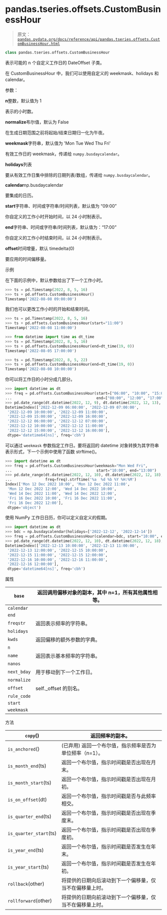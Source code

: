 # pandas.tseries.offsets.CustomBusinessHour

> 原文：[`pandas.pydata.org/docs/reference/api/pandas.tseries.offsets.CustomBusinessHour.html`](https://pandas.pydata.org/docs/reference/api/pandas.tseries.offsets.CustomBusinessHour.html)

```py
class pandas.tseries.offsets.CustomBusinessHour
```

表示可能的 n 个自定义工作日的 DateOffset 子类。

在 CustomBusinessHour 中，我们可以使用自定义的 weekmask、holidays 和 calendar。

参数：

**n**整数，默认值为 1

表示的小时数。

**normalize**布尔值，默认为 False

在生成日期范围之前将起始/结束日期归一化为午夜。

**weekmask**字符串，默认值为 'Mon Tue Wed Thu Fri'

有效工作日的 weekmask，传递给 `numpy.busdaycalendar`。

**holidays**列表

要从有效工作日集中排除的日期列表/数组，传递给 `numpy.busdaycalendar`。

**calendar**np.busdaycalendar

要集成的日历。

**start**字符串、时间或字符串/时间列表，默认值为 “09:00”

你自定义的工作小时开始时间，以 24 小时制表示。

**end**字符串、时间或字符串/时间列表，默认值为：“17:00”

你自定义的工作小时结束时间，以 24 小时制表示。

**offset**时间增量，默认 timedelta(0)

要应用的时间偏移量。

示例

在下面的示例中，默认参数给出了下一个工作小时。

```py
>>> ts = pd.Timestamp(2022, 8, 5, 16)
>>> ts + pd.offsets.CustomBusinessHour()
Timestamp('2022-08-08 09:00:00') 
```

我们也可以更改工作小时的开始和结束时间。

```py
>>> ts = pd.Timestamp(2022, 8, 5, 16)
>>> ts + pd.offsets.CustomBusinessHour(start="11:00")
Timestamp('2022-08-08 11:00:00') 
```

```py
>>> from datetime import time as dt_time
>>> ts = pd.Timestamp(2022, 8, 5, 16)
>>> ts + pd.offsets.CustomBusinessHour(end=dt_time(19, 0))
Timestamp('2022-08-05 17:00:00') 
```

```py
>>> ts = pd.Timestamp(2022, 8, 5, 22)
>>> ts + pd.offsets.CustomBusinessHour(end=dt_time(19, 0))
Timestamp('2022-08-08 10:00:00') 
```

你可以将工作日的小时分成几部分。

```py
>>> import datetime as dt
>>> freq = pd.offsets.CustomBusinessHour(start=["06:00", "10:00", "15:00"],
...                                      end=["08:00", "12:00", "17:00"])
>>> pd.date_range(dt.datetime(2022, 12, 9), dt.datetime(2022, 12, 13), freq=freq)
DatetimeIndex(['2022-12-09 06:00:00', '2022-12-09 07:00:00',
 '2022-12-09 10:00:00', '2022-12-09 11:00:00',
 '2022-12-09 15:00:00', '2022-12-09 16:00:00',
 '2022-12-12 06:00:00', '2022-12-12 07:00:00',
 '2022-12-12 10:00:00', '2022-12-12 11:00:00',
 '2022-12-12 15:00:00', '2022-12-12 16:00:00'],
 dtype='datetime64[ns]', freq='cbh') 
```

可以通过 `weekmask` 参数指定工作日。要将返回的 datetime 对象转换为其字符串表示形式，下一个示例中使用了函数 strftime()。

```py
>>> import datetime as dt
>>> freq = pd.offsets.CustomBusinessHour(weekmask="Mon Wed Fri",
...                                      start="10:00", end="13:00")
>>> pd.date_range(dt.datetime(2022, 12, 10), dt.datetime(2022, 12, 18),
...               freq=freq).strftime('%a  %d %b %Y %H:%M')
Index(['Mon 12 Dec 2022 10:00', 'Mon 12 Dec 2022 11:00',
 'Mon 12 Dec 2022 12:00', 'Wed 14 Dec 2022 10:00',
 'Wed 14 Dec 2022 11:00', 'Wed 14 Dec 2022 12:00',
 'Fri 16 Dec 2022 10:00', 'Fri 16 Dec 2022 11:00',
 'Fri 16 Dec 2022 12:00'],
 dtype='object') 
```

使用 NumPy 工作日日历，你可以定义自定义的假期。

```py
>>> import datetime as dt
>>> bdc = np.busdaycalendar(holidays=['2022-12-12', '2022-12-14'])
>>> freq = pd.offsets.CustomBusinessHour(calendar=bdc, start="10:00", end="13:00")
>>> pd.date_range(dt.datetime(2022, 12, 10), dt.datetime(2022, 12, 18), freq=freq)
DatetimeIndex(['2022-12-13 10:00:00', '2022-12-13 11:00:00',
 '2022-12-13 12:00:00', '2022-12-15 10:00:00',
 '2022-12-15 11:00:00', '2022-12-15 12:00:00',
 '2022-12-16 10:00:00', '2022-12-16 11:00:00',
 '2022-12-16 12:00:00'],
 dtype='datetime64[ns]', freq='cbh') 
```

属性

| `base` | 返回调用偏移对象的副本，其中 n=1，所有其他属性相等。 |
| --- | --- |
| `calendar` |  |
| `end` |  |
| `freqstr` | 返回表示频率的字符串。 |
| `holidays` |  |
| `kwds` | 返回偏移的额外参数的字典。 |
| `n` |  |
| `name` | 返回表示基本频率的字符串。 |
| `nanos` |  |
| `next_bday` | 用于移动到下一个工作日。 |
| `normalize` |  |
| `offset` | self._offset 的别名。 |
| `rule_code` |  |
| `start` |  |
| `weekmask` |  |

方法

| `copy`() | 返回频率的副本。 |
| --- | --- |
| `is_anchored`() | (已弃用) 返回一个布尔值，指示频率是否为单位频率（n=1）。 |
| `is_month_end`(ts) | 返回一个布尔值，指示时间戳是否出现在月末。 |
| `is_month_start`(ts) | 返回一个布尔值，指示时间戳是否出现在月初。 |
| `is_on_offset`(dt) | 返回一个布尔值，指示时间戳是否与此频率相交。 |
| `is_quarter_end`(ts) | 返回一个布尔值，指示时间戳是否出现在季度末。 |
| `is_quarter_start`(ts) | 返回一个布尔值，指示时间戳是否出现在季度初。 |
| `is_year_end`(ts) | 返回一个布尔值，指示时间戳是否发生在年末。 |
| `is_year_start`(ts) | 返回一个布尔值，指示时间戳是否发生在年初。 |
| `rollback`(other) | 将提供的日期向后滚动到下一个偏移量，仅当不在偏移量上时。 |
| `rollforward`(other) | 将提供的日期向前滚动到下一个偏移量，仅当不在偏移量上时。 |
